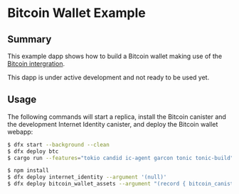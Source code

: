 # Bitcoin Wallet Example

## Summary

This example dapp shows how to build a Bitcoin wallet making use of the [Bitcoin intergration](https://smartcontracts.org/docs/developers-guide/concepts/bitcoin-integration.html).

This dapp is under active development and not ready to be used yet.
<!--Once some parts of its functionality are implemented, this README will be updated accordingly with instructions on how to build and run the dapp.-->

## Usage

The following commands will start a replica, install the Bitcoin canister and the development Internet Identity canister, and deploy the Bitcoin wallet webapp:

```bash
$ dfx start --background --clean
$ dfx deploy btc
$ cargo run --features="tokio candid ic-agent garcon tonic tonic-build" --bin adapter-shim $(dfx canister id btc)

$ npm install
$ dfx deploy internet_identity --argument '(null)'
$ dfx deploy bitcoin_wallet_assets --argument "(record { bitcoin_canister_id = principal \"$(dfx canister id btc)\" })"
```
